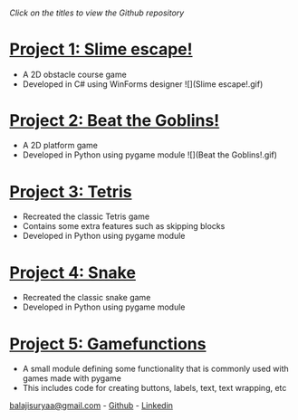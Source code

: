 ###### Click on the titles to view the Github repository

# [Project 1: Slime escape!](https://github.com/Vijay1818/Slime-escape) 
- A 2D obstacle course game
- Developed in C# using WinForms designer
![](Slime escape!.gif)

# [Project 2: Beat the Goblins!](https://github.com/Vijay1818/Beat-the-Goblins)
- A 2D platform game
- Developed in Python using pygame module
![](Beat the Goblins!.gif)

# [Project 3: Tetris](https://github.com/Vijay1818/Tetris)
- Recreated the classic Tetris game 
- Contains some extra features such as skipping blocks
- Developed in Python using pygame module

# [Project 4: Snake](https://github.com/Vijay1818/Snake)
- Recreated the classic snake game 
- Developed in Python using pygame module

# [Project 5: Gamefunctions](https://github.com/VijayDamodharan/Pygame-Gamefunctions)
- A small module defining some functionality that is commonly used with games made with pygame
- This includes code for creating buttons, labels, text, text wrapping, etc

balajisuryaa@gmail.com - [Github](https://github.com/Vijay1818) - [Linkedin](https://www.linkedin.com/in/vijay-damodharan-666816192/) 
